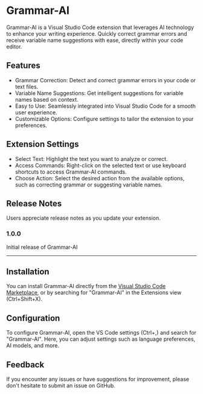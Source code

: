 # Grammar-AI

Grammar-AI is a Visual Studio Code extension that leverages AI technology to enhance your writing experience. Quickly correct grammar errors and receive variable name suggestions with ease, directly within your code editor.

## Features

- Grammar Correction: Detect and correct grammar errors in your code or text files.
- Variable Name Suggestions: Get intelligent suggestions for variable names based on context.
- Easy to Use: Seamlessly integrated into Visual Studio Code for a smooth user experience.
- Customizable Options: Configure settings to tailor the extension to your preferences.

## Extension Settings

- Select Text: Highlight the text you want to analyze or correct.
- Access Commands: Right-click on the selected text or use keyboard shortcuts to access Grammar-AI commands.
- Choose Action: Select the desired action from the available options, such as correcting grammar or suggesting variable names.


## Release Notes

Users appreciate release notes as you update your extension.

### 1.0.0

Initial release of Grammar-AI

---

## Installation

You can install Grammar-AI directly from the [Visual Studio Code Marketplace](https://marketplace.visualstudio.com/items?itemName=your-extension-id), or by searching for "Grammar-AI" in the Extensions view (Ctrl+Shift+X).

## Configuration

To configure Grammar-AI, open the VS Code settings (Ctrl+,) and search for "Grammar-AI". Here, you can adjust settings such as language preferences, AI models, and more.

## Feedback

If you encounter any issues or have suggestions for improvement, please don't hesitate to submit an issue on GitHub.
